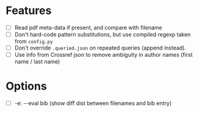 # Features
- [ ] Read pdf meta-data if present, and compare with filename
- [ ] Don't hard-code pattern substitutions, but use compiled regexp taken from `config.py`
- [ ] Don't override `.queried.json` on repeated queries (append instead).
- [ ] Use info from Crossref json to remove ambiguity in author names (first name / last name)

# Options
- [ ] -e: --eval bib (show diff dist between filenames and bib entry)
